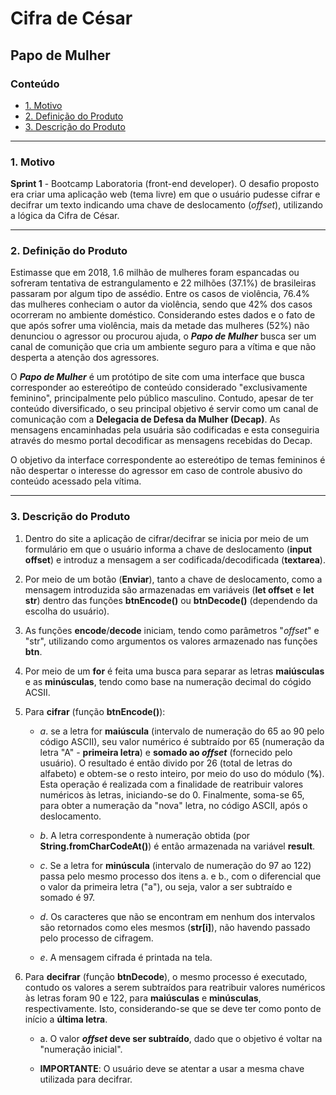 # Cifra de César
## Papo de Mulher
### Conteúdo

* [1. Motivo](#1-motivo)
* [2. Definição do Produto](#2-definição-do-produto)
* [3. Descrição do Produto](#3-descrição-do-produto)
***

### **1. Motivo**

**Sprint 1** - Bootcamp Laboratoria (front-end developer).
O desafio proposto era criar uma aplicação web (tema livre) em que o usuário pudesse cifrar e decifrar um texto indicando uma chave de deslocamento (_offset_), utilizando a lógica da Cifra de César.
***

### **2. Definição do Produto**

Estimasse que em 2018, 1.6 milhão de mulheres foram espancadas ou sofreram tentativa de estrangulamento e  22 milhões (37.1%) de brasileiras passaram por algum tipo de assédio. Entre os casos de violência, 76.4% das mulheres conheciam o autor da violência, sendo que 42% dos casos ocorreram no ambiente doméstico. 
Considerando estes dados e o fato de que após sofrer uma violência, mais da metade das mulheres (52%) não denunciou o agressor ou procurou ajuda, o **_Papo de Mulher_** busca ser um canal de comunição que cria um ambiente seguro para a vítima e que não desperta a atenção dos agressores. 

O **_Papo de Mulher_** é um protótipo de site com uma interface que busca corresponder ao estereótipo de conteúdo considerado "exclusivamente feminino", principalmente pelo público masculino. Contudo, apesar de ter conteúdo diversificado, o seu principal objetivo é servir como  um canal de comunicação com a **Delegacia de Defesa da Mulher (Decap)**. 
As mensagens encaminhadas pela usuária são codificadas e esta conseguiria através do mesmo portal decodificar as mensagens recebidas do Decap.

O objetivo da interface correspondente ao estereótipo de temas femininos é não despertar o interesse do agressor em caso de controle abusivo do conteúdo acessado pela vítima.  
***

### **3. Descrição do Produto**

1. Dentro do site a aplicação de cifrar/decifrar se inicia por meio de um formulário em que o usuário informa a chave de deslocamento (**input offset**) e introduz a mensagem a ser codificada/decodificada (**textarea**). 

2. Por meio de um botão (**Enviar**), tanto a chave de deslocamento, como a mensagem introduzida são armazenadas em  variáveis (**let offset** e **let str**) dentro das funções **btnEncode()** ou **btnDecode()** (dependendo da escolha do usuário).

3. As funções **encode**/**decode** iniciam, tendo como parâmetros "_offset_" e "str", utilizando como argumentos os valores armazenado nas funções **btn**. 

4. Por meio de um **for** é feita uma busca para separar as letras **maiúsculas** e as **minúsculas**, tendo como base na numeração decimal do cógido ACSII.

5. Para **cifrar** (função **btnEncode()**):

    * _a_. se a letra for **maiúscula** (intervalo de numeração do 65 ao 90 pelo código ASCII), seu valor numérico é subtraído por 65 (numeração da letra "A" - **primeira letra**) e **somado ao _offset_** (fornecido pelo usuário). O resultado é então divido por 26 (total de letras do alfabeto) e obtem-se o resto inteiro, por meio do uso do módulo (**%**). Esta operação é realizada com a finalidade de reatribuir valores numéricos às letras, iniciando-se do 0. Finalmente, soma-se 65, para  obter a numeração da "nova" letra, no código ASCII, após o deslocamento.

    * _b_. A letra correspondente à numeração obtida (por **String.fromCharCodeAt()**) é então armazenada na variável **result**.

    * _c_. Se a letra for **minúscula** (intervalo de numeração do 97 ao 122) passa pelo mesmo processo dos itens a. e b., com o diferencial que o valor da primeira letra ("a"), ou seja, valor a ser subtraído e somado é 97. 

    * _d_. Os caracteres que não se encontram em nenhum dos intervalos são retornados como eles mesmos (**str[i]**), não havendo passado pelo processo de cifragem. 

    * _e_. A mensagem cifrada é printada na tela.  

9. Para **decifrar** (função **btnDecode**), o mesmo processo é executado, contudo os valores a serem subtraídos para reatribuir valores numéricos às letras foram 90 e 122, para **maiúsculas** e **minúsculas**, respectivamente. Isto, considerando-se que se deve ter como ponto de início a **última letra**. 

    * a. O valor **_offset_ deve ser subtraído**, dado que o objetivo é voltar na "numeração inicial". 
    
    * **IMPORTANTE**: O usuário deve se atentar a usar a mesma chave utilizada para decifrar. 